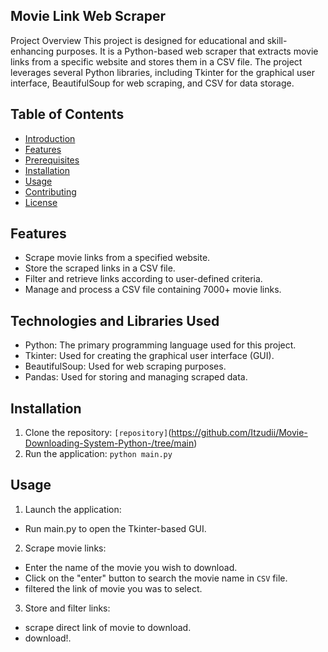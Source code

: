 ## Movie Link Web Scraper
Project Overview
This project is designed for educational and skill-enhancing purposes. It is a Python-based web scraper that extracts movie links from a specific website and stores them in a CSV file. The project leverages several Python libraries, including Tkinter for the graphical user interface, BeautifulSoup for web scraping, and CSV for data storage.

## Table of Contents
- [Introduction](#introduction)
- [Features](#features)
- [Prerequisites](#prerequisites)
- [Installation](#installation)
- [Usage](#usage)
- [Contributing](#contributing)
- [License](#license)

## Features
- Scrape movie links from a specified website.
- Store the scraped links in a CSV file.
- Filter and retrieve links according to user-defined criteria.
- Manage and process a CSV file containing 7000+ movie links.

## Technologies and Libraries Used
- Python: The primary programming language used for this project.
- Tkinter: Used for creating the graphical user interface (GUI).
- BeautifulSoup: Used for web scraping purposes.
- Pandas: Used for storing and managing scraped data.

## Installation
1. Clone the repository:
 `[repository]`(https://github.com/Itzudii/Movie-Downloading-System-Python-/tree/main)
2. Run the application:
   `python main.py`

## Usage
1. Launch the application:
- Run main.py to open the Tkinter-based GUI.
2. Scrape movie links:

- Enter the name of the movie you wish to download.
- Click on the "enter" button to search the movie name in `CSV` file.
- filtered the link of movie you was to select.

3. Store and filter links:

- scrape direct link of movie to download.
- download!.




